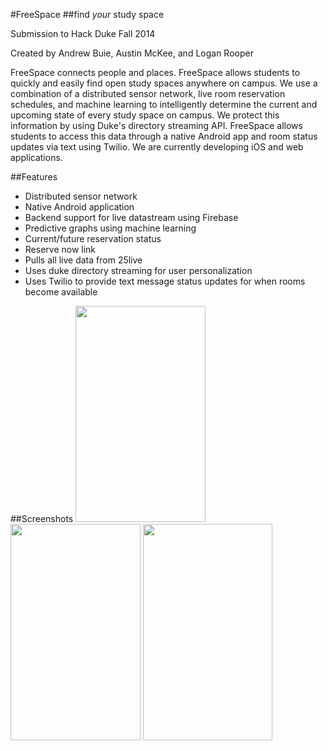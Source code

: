 #FreeSpace
##find *your* study space

Submission to Hack Duke Fall 2014

Created by Andrew Buie, Austin McKee, and Logan Rooper


FreeSpace connects people and places. FreeSpace allows students to quickly 
and easily find open study spaces anywhere on campus. We use a combination 
of a distributed sensor network, live room reservation schedules, 
and machine learning to intelligently determine the current and upcoming state 
of every study space on campus. We protect this information by using Duke's 
directory streaming API. FreeSpace allows students to access this data through a 
native Android app and room status updates via text using Twilio. We are 
currently developing iOS and web applications.



##Features
- Distributed sensor network
- Native Android application
- Backend support for live datastream using Firebase
- Predictive graphs using machine learning
- Current/future reservation status
- Reserve now link
- Pulls all live data from 25live
- Uses duke directory streaming for user personalization
- Uses Twilio to provide text message status updates for when rooms become available

##Screenshots
<img src="http://i.imgur.com/RBP9YWj.png" width="207.567" height="345.95">
<img src="http://i.imgur.com/q5rvSBy.png" width="207.567" height="345.95">
<img src="http://i.imgur.com/nuPpANi.png" width="207.567" height="345.95">